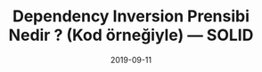 ---
title: 'Dependency Inversion Prensibi Nedir ? (Kod örneğiyle) — SOLID'
cover: ./image.png
link: https://gokhana.medium.com/dependency-inversion-prensibi-nedir-kod-%C3%B6rne%C4%9Fiyle-soli%CC%87d-b61296523565
date: 2019-09-11
description: 'Sınıflar arası bağımlılıklar olabildiğince az olmalıdır özellikle üst seviye sınıflar alt seviye sınıflara bağımlı olmamalıdır...'
tags: ['medium','solid']
---